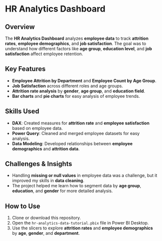 # HR Analytics Dashboard

## Overview  
The **HR Analytics Dashboard** analyzes **employee data** to track **attrition rates**, **employee demographics**, and **job satisfaction**. The goal was to understand how different factors like **age group**, **education level**, and **job satisfaction** affect employee retention.

## Key Features  
- **Employee Attrition by Department** and **Employee Count by Age Group**.
- **Job Satisfaction** across different roles and age groups.
- **Attrition rate analysis** by **gender**, **age group**, and **education field**.
- **Bar charts** and **pie charts** for easy analysis of employee trends.

## Skills Used  
- **DAX**: Created measures for **attrition rate** and **employee satisfaction** based on employee data.
- **Power Query**: Cleaned and merged employee datasets for easy analysis.
- **Data Modeling**: Developed relationships between **employee demographics** and **attrition data**.

## Challenges & Insights  
- Handling **missing or null values** in employee data was a challenge, but it improved my skills in **data cleaning**.
- The project helped me learn how to segment data by **age group**, **education**, and **gender** for more detailed analysis.

## How to Use  
1. Clone or download this repository.
2. Open the `hr-analytics-data-tutorial.pbix` file in Power BI Desktop.
3. Use the slicers to explore **attrition rates** and **employee demographics** by **age**, **gender**, and **department**.
